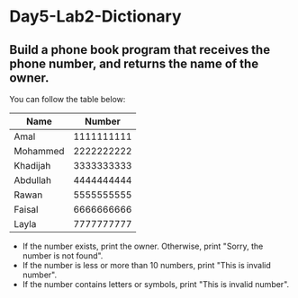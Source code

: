 # Day5-Lab2-Dictionary

## Build a phone book program that receives the phone number, and returns the name of the owner. 
You can follow the table below:

| Name    | Number      |
| -------- | ---------- |
| Amal     | 1111111111 |
| Mohammed | 2222222222 |
| Khadijah | 3333333333 |
| Abdullah  | 4444444444 |
| Rawan    | 5555555555 |
| Faisal   | 6666666666 |
| Layla    | 7777777777 |


- If the number exists, print the owner. Otherwise, print "Sorry, the number is not found".
- If the number is less or more than 10 numbers, print "This is invalid number".
- If the number contains letters or symbols, print "This is invalid number".
